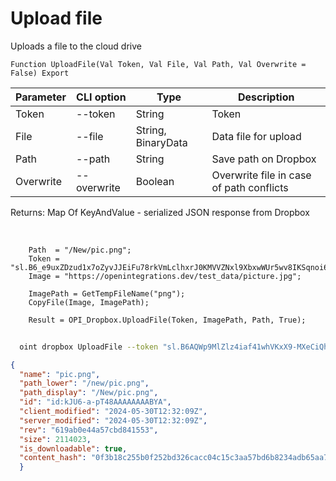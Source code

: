 ﻿---
sidebar_position: 4
---

# Upload file
 Uploads a file to the cloud drive



`Function UploadFile(Val Token, Val File, Val Path, Val Overwrite = False) Export`

  | Parameter | CLI option | Type | Description |
  |-|-|-|-|
  | Token | --token | String | Token |
  | File | --file | String, BinaryData | Data file for upload |
  | Path | --path | String | Save path on Dropbox |
  | Overwrite | --overwrite | Boolean | Overwrite file in case of path conflicts |

  
  Returns:  Map Of KeyAndValue - serialized JSON response from Dropbox

<br/>




```bsl title="Code example"
    Path  = "/New/pic.png";
    Token = "sl.B6_e9uxZDzud1x7oZyvJJEiFu78rkVmLclhxrJ0KMVVZNxl9XbxwWUr5wv8IKSqnoi6KyNyRe0...";
    Image = "https://openintegrations.dev/test_data/picture.jpg";

    ImagePath = GetTempFileName("png");
    CopyFile(Image, ImagePath);

    Result = OPI_Dropbox.UploadFile(Token, ImagePath, Path, True);
```



```sh title="CLI command example"
    
  oint dropbox UploadFile --token "sl.B6AQWp9MlZlz4iaf41whVKxX9-MXeCiQhPRe4YIRxFmZ3zHsdjmOAatzgaWVhqmlIOvDD6WIUQ..." --file %file% --path %path% --overwrite %overwrite%

```

```json title="Result"
{
  "name": "pic.png",
  "path_lower": "/new/pic.png",
  "path_display": "/New/pic.png",
  "id": "id:kJU6-a-pT48AAAAAAAABYA",
  "client_modified": "2024-05-30T12:32:09Z",
  "server_modified": "2024-05-30T12:32:09Z",
  "rev": "619ab0e44a57cbd841553",
  "size": 2114023,
  "is_downloadable": true,
  "content_hash": "0f3b18c255b0f252bd326cacc04c15c3aa57bd6b8234adb65aa7bb2987a65492"
  }
```

